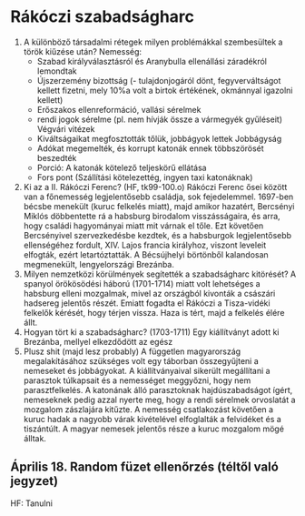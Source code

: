 # Rákóczi szabadságharc
1. A különböző társadalmi rétegek milyen problémákkal szembesültek a török kiűzése után?
	Nemesség:
	- Szabad királyválasztásról és Aranybulla ellenállási záradékról lemondtak
	- Újszerzemény bizottság (- tulajdonjogáról dönt, fegyverváltságot kellett fizetni, mely 10%a volt a birtok értékének, 	okmánnyal igazolni kellett)
	- Erőszakos ellenreformáció, vallási sérelmek
	- rendi jogok sérelme (pl. nem hívják össze a vármegyék gyűléseit)
	Végvári vitézek
    - Kiváltságaikat megfosztották tőlük, jobbágyok lettek
	Jobbágyság
	- Adókat megemelték, és korrupt katonák ennek többszörösét beszedték
	- Porció: A katonák kötelező teljeskörű ellátása
	- Fors pont (Szállítási kötelezettég, ingyen taxi katonáknak)
2. Ki az a II. Rákóczi Ferenc? (HF, tk99-100.o)
	Rákóczi Ferenc ősei között van a főnemesség legjelentősebb családja, sok fejedelemmel. 1697-ben bécsbe menekült (kuruc felkelés miatt), majd amikor hazatért, Bercsényi Miklós döbbentette rá a habsburg birodalom visszásságaira, és arra, hogy családi hagyományai miatt mit várnak el tőle. Ezt követően Bercsényivel szervezkedésbe kezdtek, és a habsburgok legjelentősebb ellenségéhez fordult, XIV. Lajos francia királyhoz, viszont leveleit elfogták, ezért letartóztatták. A Bécsújhelyi börtönből kalandosan megmenekült, lengyelországi Brezánba.
3. Milyen nemzetközi körülmények segítették a szabadságharc kitörését?
	A spanyol örökösödési háború (1701-1714) miatt volt lehetséges a habsburg elleni mozgalmak, mivel az országból kivonták a császári hadsereg jelentős részét. Emiatt fogadta el Rákóczi a Tisza-vidéki felkelők kérését, hogy térjen vissza. Haza is tért, majd a felkelés élére állt.
4. Hogyan tört ki a szabadságharc? (1703-1711)
	Egy kiállítványt adott ki Brezánba, mellyel elkezdődött az egész
5. Plusz shit (majd lesz probably)
	A független magyarország megalakításához szükséges volt egy táborban összegyűjteni a nemeseket és jobbágyokat. A kiállítványaival sikerült megállítani a parasztok túlkapsait és a nemességet meggyőzni, hogy nem parasztfelkelés. A katonának álló parasztoknak hajdúszabadságot ígért, nemeseknek pedig azzal nyerte meg, hogy a rendi sérelmek orvoslatát a mozgalom zászlajára kitűzte. A nemesség csatlakozást követően a kuruc hadak a nagyobb várak kivételével elfoglalták a felvidéket és a tiszántúlt. A magyar nemesek jelentős része a kuruc mozgalom mögé álltak. 

## Április 18. Random füzet ellenőrzés (téltől való jegyzet)
HF: Tanulni 